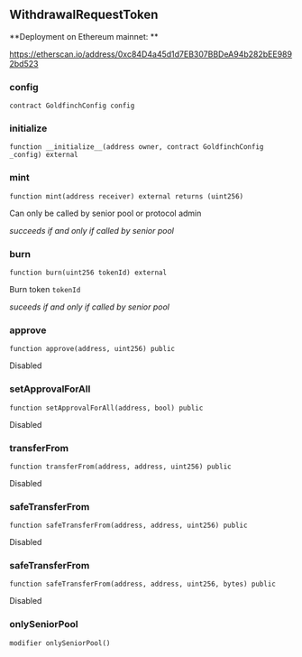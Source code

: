 ## WithdrawalRequestToken

**Deployment on Ethereum mainnet: **

https://etherscan.io/address/0xc84D4a45d1d7EB307BBDeA94b282bEE9892bd523

### config

```solidity
contract GoldfinchConfig config
```

### __initialize__

```solidity
function __initialize__(address owner, contract GoldfinchConfig _config) external
```

### mint

```solidity
function mint(address receiver) external returns (uint256)
```

Can only be called by senior pool or protocol admin

_succeeds if and only if called by senior pool_

### burn

```solidity
function burn(uint256 tokenId) external
```

Burn token `tokenId`

_suceeds if and only if called by senior pool_

### approve

```solidity
function approve(address, uint256) public
```

Disabled

### setApprovalForAll

```solidity
function setApprovalForAll(address, bool) public
```

Disabled

### transferFrom

```solidity
function transferFrom(address, address, uint256) public
```

Disabled

### safeTransferFrom

```solidity
function safeTransferFrom(address, address, uint256) public
```

Disabled

### safeTransferFrom

```solidity
function safeTransferFrom(address, address, uint256, bytes) public
```

Disabled

### onlySeniorPool

```solidity
modifier onlySeniorPool()
```

